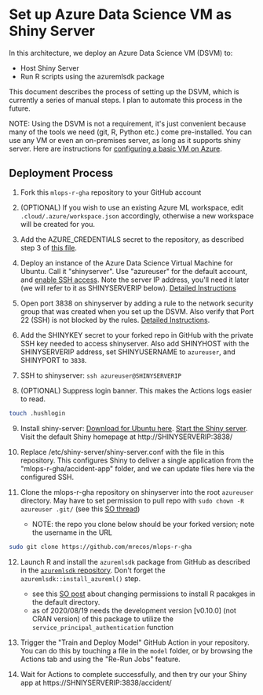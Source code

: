# Set up Azure Data Science VM as Shiny Server

In this architecture, we deploy an Azure Data Science VM (DSVM) to:

* Host Shiny Server
* Run R scripts using the azuremlsdk package

This document describes the process of setting up the DSVM, which is currently a series of manual steps.
I plan to automate this process in the future.

NOTE: Using the DSVM is not a requirement, it's just convenient because many of the tools we need (git, R, Python etc.) come pre-installed. You can use any VM or even an on-premises server, as long as it supports shiny server. Here are instructions for [configuring a basic VM on Azure](https://canovasjm.netlify.app/2020/01/08/deploy-you-own-shiny-server-on-azure/).

## Deployment Process

1. Fork this `mlops-r-gha` repository to your GitHub account

1. (OPTIONAL) If you wish to use an existing Azure ML workspace, edit `.cloud/.azure/workspace.json` accordingly, otherwise a new workspace will be created for you.

1. Add the AZURE_CREDENTIALS secret to the repository, as described step 3 of [this file](https://github.com/machine-learning-apps/ml-template-azure/blob/master/README.md).

1. Deploy an instance of the Azure Data Science Virtual Machine for Ubuntu. Call it "shinyserver". Use "azureuser" for the default account, and [enable SSH access](https://docs.microsoft.com/en-us/azure/virtual-machines/linux/mac-create-ssh-keys?WT.mc_id=aiml-2093-davidsmi). Note the server IP address, you'll need it later (we will refer to it as SHINYSERVERIP below). [Detailed Instructions](https://docs.microsoft.com/en-us/azure/machine-learning/data-science-virtual-machine/dsvm-ubuntu-intro?WT.mc_id=aiml-2093-davidsmi)

1. Open port 3838 on shinyserver by adding a rule to the network security group that was created when you set up the DSVM. Also verify that Port 22 (SSH) is not blocked by the rules. [Detailed Instructions](https://docs.microsoft.com/azure/virtual-network/manage-network-security-group?WT.mc_id=aiml-2093-davidsmi). 

1. Add the SHINYKEY secret to your forked repo in GitHub with the private SSH key needed to access shinyserver. Also add SHINYHOST with the SHINYSERVERIP address, set SHINYUSERNAME to `azureuser`, and SHINYPORT to `3838`.

1. SSH to shinyserver: `ssh azureuser@SHINYSERVERIP`

1. (OPTIONAL) Suppress login banner. This makes the Actions logs easier to read.  
```bash
touch .hushlogin
```

9. Install shiny-server: [Download for Ubuntu here](https://rstudio.com/products/shiny/download-server/ubuntu/). [Start the Shiny server](https://docs.rstudio.com/shiny-server/#stopping-and-starting). Visit the default Shiny homepage at http://SHINYSERVERIP:3838/

1. Replace /etc/shiny-server/shiny-server.conf with the file in this repository. This configures Shiny to deliver a single application from the "mlops-r-gha/accident-app" folder, and we can update files here via the configured SSH.

1. Clone the mlops-r-gha repository on shinyserver into the root `azureuser` directory. May have to set permission to pull repo with `sudo chown -R azureuser .git/` (see this [SO thread](https://stackoverflow.com/questions/13195814/trying-to-git-pull-with-error-cannot-open-git-fetch-head-permission-denied))
    - NOTE: the repo you clone below should be your forked version; note the username in the URL
```bash
sudo git clone https://github.com/mrecos/mlops-r-gha
```

12. Launch R and install the `azuremlsdk` package from GitHub as described in the [`azuremlsdk` repository](https://github.com/Azure/azureml-sdk-for-r). Don't forget the `azuremlsdk::install_azureml()` step.
    - see this [SO post](https://stackoverflow.com/questions/32540919/library-is-not-writable/36696488#comment95292973_36696488) about changing permissions to install R pacakges in the default directory. 
    - as of 2020/08/19 needs the development version [v0.10.0] (not CRAN version) of this package to utilize the `service_principal_authentication` function

13. Trigger the "Train and Deploy Model" GitHub Action in your repository. You can do this by touching a file in the `model` folder, or by browsing the Actions tab and using the "Re-Run Jobs" feature.

14. Wait for Actions to complete successfully, and then try our your Shiny app at https://SHNIYSERVERIP:3838/accident/














